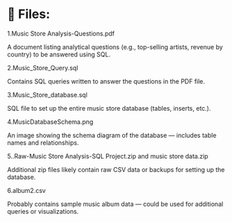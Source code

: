 # 📁 Files:
1.Music Store Analysis-Questions.pdf

A document listing analytical questions (e.g., top-selling artists, revenue by country) to be answered using SQL.

2.Music_Store_Query.sql

Contains SQL queries written to answer the questions in the PDF file.

3.Music_Store_database.sql

SQL file to set up the entire music store database (tables, inserts, etc.).

4.MusicDatabaseSchema.png

An image showing the schema diagram of the database — includes table names and relationships.


5..Raw-Music Store Analysis-SQL Project.zip and music store data.zip

Additional zip files likely contain raw CSV data or backups for setting up the database.

6.album2.csv

Probably contains sample music album data — could be used for additional queries or visualizations.

